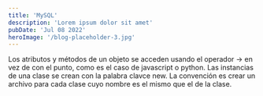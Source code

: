 ```yaml
---
title: 'MySQL'
description: 'Lorem ipsum dolor sit amet'
pubDate: 'Jul 08 2022'
heroImage: '/blog-placeholder-3.jpg'
---
```


Los atributos y métodos de un objeto se acceden usando el operador -> en vez de con el punto, como es el caso de javascript o python. Las instancias de una clase se crean con la palabra clavce new. La convención es crear un archivo para cada clase cuyo nombre es el mismo que el de la clase.